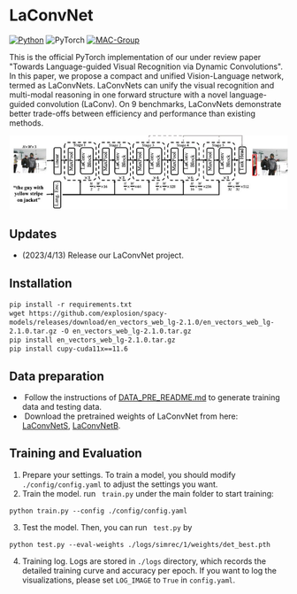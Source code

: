 # LaConvNet

[![Python](https://img.shields.io/badge/python-blue.svg)](https://www.python.org/)
![PyTorch](https://img.shields.io/badge/pytorch-%237732a8)
[![MAC-Group](https://img.shields.io/badge/mac-group-orange.svg)](https://mac.xmu.edu.cn/)

This is the official PyTorch implementation  of our under review paper "Towards Language-guided Visual Recognition via
Dynamic Convolutions". In this paper, we propose a compact and unified Vision-Language network, termed as LaConvNets. LaConvNets can unify
the visual recognition and multi-modal reasoning in one forward structure with a novel language-guided convolution (LaConv). On 9 benchmarks, LaConvNets demonstrate better trade-offs between efficiency and performance than existing methods.

 

<p align="center">
	<img src="./misc/LaConvNet.jpg" width="1000">
</p>


## Updates
- (2023/4/13) Release our LaConvNet project.
## Installation
```
pip install -r requirements.txt
wget https://github.com/explosion/spacy-models/releases/download/en_vectors_web_lg-2.1.0/en_vectors_web_lg-2.1.0.tar.gz -O en_vectors_web_lg-2.1.0.tar.gz
pip install en_vectors_web_lg-2.1.0.tar.gz
pip install cupy-cuda11x==11.6
```
## Data preparation

-  Follow the instructions of  [DATA_PRE_README.md](https://github.com/luogen1996/SimREC/blob/main/DATA_PRE_README.md) to generate training data and testing data.
-  Download the pretrained weights of LaConvNet from here: [LaConvNetS](https://drive.google.com/file/d/1hTuAqJmTLqro01z2ZOGpm3iFO-CxaKB6/view?usp=share_link), [LaConvNetB](https://drive.google.com/file/d/1OL0bUdnGhobSqmqqxJpPfl27-30ZI3wU/view?usp=share_link).   

## Training and Evaluation 

1. Prepare your settings. To train a model, you should  modify ``./config/config.yaml``  to adjust the settings  you want. 
2. Train the model. run ` train.py`  under the main folder to start training:
```
python train.py --config ./config/config.yaml
```
3. Test the model.   Then, you can run ` test.py`  by
```
python test.py --eval-weights ./logs/simrec/1/weights/det_best.pth
```
4. Training log.  Logs are stored in ``./logs`` directory, which records the detailed training curve and accuracy per epoch. If you want to log the visualizations, please  set  ``LOG_IMAGE`` to ``True`` in ``config.yaml``.   
